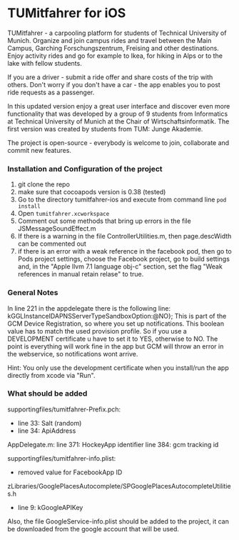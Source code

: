 TUMitfahrer for iOS
===============

TUMitfahrer - a carpooling platform for students of Technical University of Munich. Organize and join campus rides and travel between the Main Campus, Garching Forschungszentrum, Freising and other destinations. Enjoy activity rides and go for example to Ikea, for hiking in Alps or to the lake with fellow students. 

If you are a driver - submit a ride offer and share costs of the trip with others. Don't worry if you don't have a car - the app enables you to post ride requests as a passenger. 

In this updated version enjoy a great user interface and discover even more functionality that was developed by a group of 9 students from Informatics at Technical University of Munich at the Chair of Wirtschaftsinformatik. The first version was created by students from TUM: Junge Akademie.

The project is open-source - everybody is welcome to join, collaborate and commit new features.

### Installation and Configuration of the project

1. git clone the repo
2. make sure that cocoapods version is 0.38 (tested)
3. Go to the directory tumitfahrer-ios and execute from command line `pod install`
4. Open `tumitfahrer.xcworkspace`
5. Comment out some methods that bring up errors in the file JSMessageSoundEffect.m
6. If there is a warning in the file ControllerUtilities.m, then page.descWidth can be commented out
7. if there is an error with a weak reference in the facebook pod, then go to Pods project settings, choose the Facebook project, go to build settings and, in the "Apple llvm 7.1 language obj-c" section, set the flag "Weak references in manual retain relase" to true.

### General Notes

In line 221 in the appdelegate there is the following line: kGGLInstanceIDAPNSServerTypeSandboxOption:@NO};
This is part of the GCM Device Registration, so where you set up notifications. This boolean value has to match the used provision profile. So if you use a DEVELOPMENT certificate u have to set it to YES, otherwise to NO. The point is everything will work fine in the app but GCM will throw an error in the webservice, so notifications wont arrive. 

Hint: You only use the development certificate when you install/run the app directly from xcode via "Run".

### What should be added

supportingfiles/tumitfahrer-Prefix.pch:
* line 33: Salt (random)
* line 34: ApiAddress

AppDelegate.m:
line 371: HockeyApp identifier
line 384: gcm tracking id

supportingfiles/tumitfahrer-info.plist:
* removed value for FacebookApp ID

zLibraries/GooglePlacesAutocomplete/SPGooglePlacesAutocompleteUtilities.h
* line 9: kGoogleAPIKey

Also, the file GoogleService-info.plist should be added to the project, it can be downloaded from the google account that will be used. 
